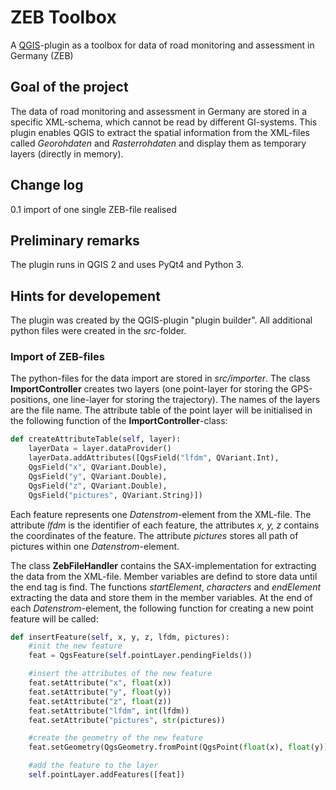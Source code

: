 # ZEB Toolbox
A <a href="https://github.com/qgis/QGIS">QGIS</a>-plugin as a toolbox for data of road monitoring and assessment in Germany (ZEB)

## Goal of the project
The data of road monitoring and assessment in Germany are stored in a specific XML-schema, which cannot be read by different GI-systems. This plugin enables QGIS to extract the spatial information from the XML-files called <i>Georohdaten</i> and <i>Rasterrohdaten</i> and display them as temporary layers (directly in memory).

## Change log
0.1 import of one single ZEB-file realised

## Preliminary remarks
The plugin runs in QGIS 2 and uses PyQt4 and Python 3.

## Hints for developement
The plugin was created by the QGIS-plugin "plugin builder". All additional python files were created in the <i>src</i>-folder.

### Import of ZEB-files
The python-files for the data import are stored in <i>src/importer</i>. The class <b>ImportController</b> creates two layers (one point-layer for storing the GPS-positions, one line-layer for storing the trajectory). The names of the layers are the file name. The attribute table of the point layer will be initialised in the following function of the <b>ImportController</b>-class:
```python
def createAttributeTable(self, layer):
    layerData = layer.dataProvider()
    layerData.addAttributes([QgsField("lfdm", QVariant.Int),
    QgsField("x", QVariant.Double),
    QgsField("y", QVariant.Double),
    QgsField("z", QVariant.Double),
    QgsField("pictures", QVariant.String)])
```
Each feature represents one <i>Datenstrom</i>-element from the XML-file. The attribute <i>lfdm</i> is the identifier of each feature, the attributes <i>x, y, z</i> contains the coordinates of the feature. The attribute <i>pictures</i> stores all path of pictures within one <i>Datenstrom</i>-element.

The class <b>ZebFileHandler</b> contains the SAX-implementation for extracting the data from the XML-file. Member variables are defind to store data until the end tag is find. The functions <i>startElement</i>, <i>characters</i> and <i>endElement</i> extracting the data and store them in the member variables. At the end of each <i>Datenstrom</i>-element, the following function for creating a new point feature will be called:
```python
def insertFeature(self, x, y, z, lfdm, pictures):
    #init the new feature
    feat = QgsFeature(self.pointLayer.pendingFields())

    #insert the attributes of the new feature
    feat.setAttribute("x", float(x))
    feat.setAttribute("y", float(y))
    feat.setAttribute("z", float(z))
    feat.setAttribute("lfdm", int(lfdm))
    feat.setAttribute("pictures", str(pictures))

    #create the geometry of the new feature
    feat.setGeometry(QgsGeometry.fromPoint(QgsPoint(float(x), float(y))))

    #add the feature to the layer
    self.pointLayer.addFeatures([feat])
```

